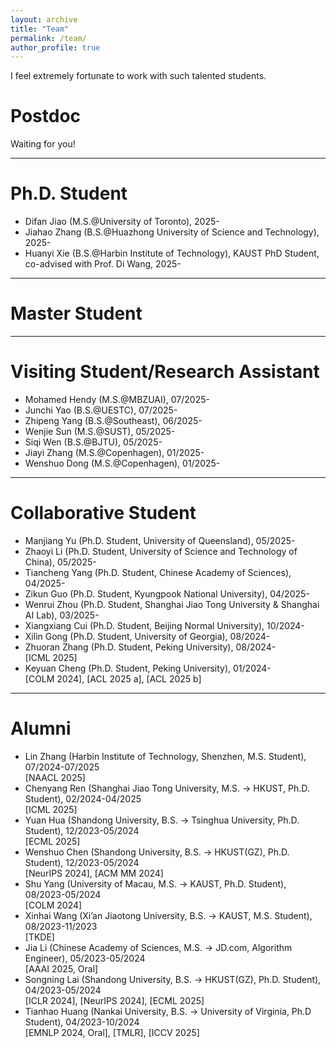```yaml
---
layout: archive
title: "Team"
permalink: /team/
author_profile: true
---
```


I feel extremely fortunate to work with such talented students.

Postdoc
===

Waiting for you!

<hr />

Ph.D. Student
===
- Difan Jiao (M.S.@University of Toronto), 2025- <br>
- Jiahao Zhang (B.S.@Huazhong University of Science and Technology), 2025- <br>
- Huanyi Xie (B.S.@Harbin Institute of Technology), KAUST PhD Student, co-advised with Prof. Di Wang, 2025- <br>


<hr />

Master Student
===


<hr />

Visiting Student/Research Assistant
===
- Mohamed Hendy (M.S.@MBZUAI), 07/2025- <br>
- Junchi Yao (B.S.@UESTC), 07/2025- <br>
- Zhipeng Yang (B.S.@Southeast), 06/2025- <br>
- Wenjie Sun (M.S.@SUST), 05/2025- <br>
- Siqi Wen (B.S.@BJTU), 05/2025- <br>
- Jiayi Zhang (M.S.@Copenhagen), 01/2025- <br>
- Wenshuo Dong (M.S.@Copenhagen), 01/2025- <br>



<hr />

Collaborative Student 
===

- Manjiang Yu (Ph.D. Student, University of Queensland), 05/2025- <br>
- Zhaoyi Li (Ph.D. Student, University of Science and Technology of China), 05/2025- <br>
- Tiancheng Yang (Ph.D. Student, Chinese Academy of Sciences), 04/2025- <br>
- Zikun Guo (Ph.D. Student, Kyungpook National University), 04/2025- <br>
- Wenrui Zhou (Ph.D. Student, Shanghai Jiao Tong University & Shanghai AI Lab), 03/2025- <br>
- Xiangxiang Cui (Ph.D. Student, Beijing Normal University), 10/2024- <br>
- Xilin Gong (Ph.D. Student, University of Georgia), 08/2024- <br>
- Zhuoran Zhang (Ph.D. Student, Peking University), 08/2024- <br>
[ICML 2025]
- Keyuan Cheng (Ph.D. Student, Peking University), 01/2024- <br>
[COLM 2024], [ACL 2025 a], [ACL 2025 b]



<hr />


Alumni 
===
- Lin Zhang (Harbin Institute of Technology, Shenzhen, M.S. Student), 07/2024-07/2025  <br>
[NAACL 2025]
- Chenyang Ren (Shanghai Jiao Tong University, M.S. -> HKUST, Ph.D. Student), 02/2024-04/2025  <br>
[ICML 2025]
- Yuan Hua (Shandong University, B.S. -> Tsinghua University, Ph.D. Student), 12/2023-05/2024 <br>
[ECML 2025]
- Wenshuo Chen (Shandong University, B.S. -> HKUST(GZ), Ph.D. Student), 12/2023-05/2024 <br>
[NeurIPS 2024], [ACM MM 2024]
- Shu Yang (University of Macau, M.S. -> KAUST, Ph.D. Student), 08/2023-05/2024  <br>
[COLM 2024]
- Xinhai Wang (Xi’an Jiaotong University, B.S. -> KAUST, M.S. Student), 08/2023-11/2023  <br>
[TKDE]
- Jia Li (Chinese Academy of Sciences, M.S. -> JD.com, Algorithm Engineer), 05/2023-05/2024 <br>
[AAAI 2025, Oral]
- Songning Lai (Shandong University, B.S. -> HKUST(GZ), Ph.D. Student), 04/2023-05/2024   <br>
[ICLR 2024], [NeurIPS 2024], [ECML 2025]
- Tianhao Huang (Nankai University, B.S. -> University of Virginia, Ph.D Student), 04/2023-10/2024   <br>
[EMNLP 2024, Oral], [TMLR], [ICCV 2025]

